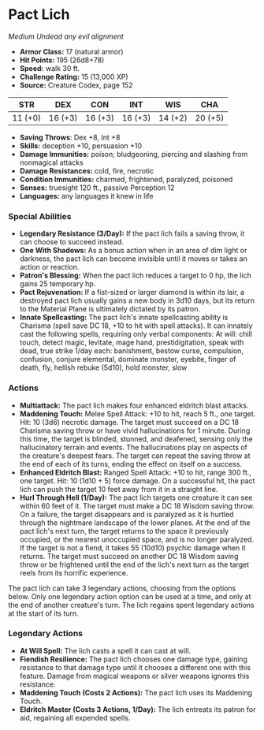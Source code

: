 # Pact Lich

*Medium* *Undead* *any evil alignment*

- **Armor Class:** 17 (natural armor)
- **Hit Points:** 195 (26d8+78)
- **Speed:** walk 30 ft.
- **Challenge Rating:** 15 (13,000 XP)
- **Source:** Creature Codex, page 152

| STR | DEX | CON | INT | WIS | CHA |
| --- | --- | --- | --- | --- | --- |
| 11 (+0) | 16 (+3) | 16 (+3) | 16 (+3) | 14 (+2) | 20 (+5) |

- **Saving Throws**: Dex +8, Int +8
- **Skills:** deception +10, persuasion +10
- **Damage Immunities:** poison; bludgeoning, piercing and slashing from nonmagical attacks
- **Damage Resistances:** cold, fire, necrotic
- **Condition Immunities:** charmed, frightened, paralyzed, poisoned
- **Senses:** truesight 120 ft., passive Perception 12
- **Languages:** any languages it knew in life

### Special Abilities

- **Legendary Resistance (3/Day):** If the pact lich fails a saving throw, it can choose to succeed instead.
- **One With Shadows:** As a bonus action when in an area of dim light or darkness, the pact lich can become invisible until it moves or takes an action or reaction.
- **Patron's Blessing:** When the pact lich reduces a target to 0 hp, the lich gains 25 temporary hp.
- **Pact Rejuvenation:** If a fist-sized or larger diamond is within its lair, a destroyed pact lich usually gains a new body in 3d10 days, but its return to the Material Plane is ultimately dictated by its patron.
- **Innate Spellcasting:** The pact lich's innate spellcasting ability is Charisma (spell save DC 18, +10 to hit with spell attacks). It can innately cast the following spells, requiring only verbal components:
At will: chill touch, detect magic, levitate, mage hand, prestidigitation, speak with dead, true strike
1/day each: banishment, bestow curse, compulsion, confusion, conjure elemental, dominate monster, eyebite, finger of death, fly, hellish rebuke (5d10), hold monster, slow

### Actions

- **Multiattack:** The pact lich makes four enhanced eldritch blast attacks.
- **Maddening Touch:** Melee Spell Attack: +10 to hit, reach 5 ft., one target. Hit: 10 (3d6) necrotic damage. The target must succeed on a DC 18 Charisma saving throw or have vivid hallucinations for 1 minute. During this time, the target is blinded, stunned, and deafened, sensing only the hallucinatory terrain and events. The hallucinations play on aspects of the creature's deepest fears. The target can repeat the saving throw at the end of each of its turns, ending the effect on itself on a success.
- **Enhanced Eldritch Blast:** Ranged Spell Attack: +10 to hit, range 300 ft., one target. Hit: 10 (1d10 + 5) force damage. On a successful hit, the pact lich can push the target 10 feet away from it in a straight line.
- **Hurl Through Hell (1/Day):** The pact lich targets one creature it can see within 60 feet of it. The target must make a DC 18 Wisdom saving throw. On a failure, the target disappears and is paralyzed as it is hurtled through the nightmare landscape of the lower planes. At the end of the pact lich's next turn, the target returns to the space it previously occupied, or the nearest unoccupied space, and is no longer paralyzed. If the target is not a fiend, it takes 55 (10d10) psychic damage when it returns. The target must succeed on another DC 18 Wisdom saving throw or be frightened until the end of the lich's next turn as the target reels from its horrific experience.

The pact lich can take 3 legendary actions, choosing from the options below. Only one legendary action option can be used at a time, and only at the end of another creature's turn. The lich regains spent legendary actions at the start of its turn.

### Legendary Actions

- **At Will Spell:** The lich casts a spell it can cast at will.
- **Fiendish Resilience:** The pact lich chooses one damage type, gaining resistance to that damage type until it chooses a different one with this feature. Damage from magical weapons or silver weapons ignores this resistance.
- **Maddening Touch (Costs 2 Actions):** The pact lich uses its Maddening Touch.
- **Eldritch Master (Costs 3 Actions, 1/Day):** The lich entreats its patron for aid, regaining all expended spells.
